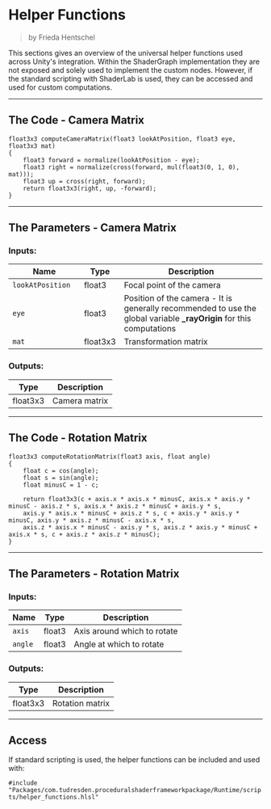 <div class="container">
    <h1 class="main-heading">Helper Functions</h1>
    <blockquote class="author">by Frieda Hentschel</blockquote>
</div>

This sections gives an overview of the universal helper functions used across Unity's integration. Within the ShaderGraph implementation they are not exposed and solely used to implement the custom nodes. However, if the standard scripting with ShaderLab is used, they can be accessed and used for custom computations.

---

## The Code - Camera Matrix

``` hlsl
float3x3 computeCameraMatrix(float3 lookAtPosition, float3 eye, float3x3 mat)
{
    float3 forward = normalize(lookAtPosition - eye);
    float3 right = normalize(cross(forward, mul(float3(0, 1, 0), mat))); 
    float3 up = cross(right, forward);
    return float3x3(right, up, -forward); 
}
```

---

## The Parameters - Camera Matrix

### Inputs:
| Name | Type     | Description |
|-----------------------|----------|-------------|
| `lookAtPosition` <img width=50/>| float3   | Focal point of the camera |
| `eye`        | float3   | Position of the camera - It is generally recommended to use the global variable **_rayOrigin** for this computations |
| `mat`            | float3x3   | Transformation matrix |

### Outputs:
| Type     | Description |
|----------|-------------|
| float3x3   | Camera matrix |

---

## The Code - Rotation Matrix

``` hlsl
float3x3 computeRotationMatrix(float3 axis, float angle)
{
    float c = cos(angle);
    float s = sin(angle);
    float minusC = 1 - c;
    
    return float3x3(c + axis.x * axis.x * minusC, axis.x * axis.y * minusC - axis.z * s, axis.x * axis.z * minusC + axis.y * s,
    axis.y * axis.x * minusC + axis.z * s, c + axis.y * axis.y * minusC, axis.y * axis.z * minusC - axis.x * s,
    axis.z * axis.x * minusC - axis.y * s, axis.z * axis.y * minusC + axis.x * s, c + axis.z * axis.z * minusC);
}
```

---

## The Parameters - Rotation Matrix

### Inputs:
| Name | Type     | Description |
|-----------------------|----------|-------------|
| `axis`  | float3   | Axis around which to rotate |
| `angle`        | float3   | Angle at which to rotate |

### Outputs:
| Type     | Description |
|----------|-------------|
| float3x3   | Rotation matrix |

---

## Access

If standard scripting is used, the helper functions can be included and used with: 

```#include "Packages/com.tudresden.proceduralshaderframeworkpackage/Runtime/scripts/helper_functions.hlsl"```

